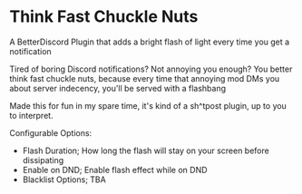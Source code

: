 # Think Fast Chuckle Nuts

A BetterDiscord Plugin that adds a bright flash of light every time you get a notification

Tired of boring Discord notifications? Not annoying you enough? 
You better think fast chuckle nuts, because every time that annoying mod DMs you about server indecency, you'll be served with a flashbang

Made this for fun in my spare time, it's kind of a sh^tpost plugin, up to you to interpret.

Configurable Options:
- Flash Duration; How long the flash will stay on your screen before dissipating
- Enable on DND; Enable flash effect while on DND
- Blacklist Options; TBA
